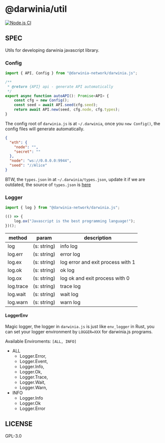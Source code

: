 # @darwinia/util

[![Node.js CI][workflow-badge]][github]

## SPEC

Utils for developing darwinia javascript library.


### Config

```javascript
import { API, Config } from "@darwinia-network/darwinia.js";

/**
 * @return {API} api - generate API automatically
 */
export async function autoAPI(): Promise<API> {
    const cfg = new Config();
    const seed = await API.seed(cfg.seed);
    return await API.new(seed, cfg.node, cfg.types);
}

```

The config root of `darwinia.js` is at `~/.darwinia`, once you `new Config()`, the config
files will generate automatically.

```json
{
  "eth": {
    "node": "",
    "secret": ""
  },
  "node": "ws://0.0.0.0:9944",
  "seed": "//Alice"
}
```

BTW, the `types.json` in at `~/.darwinia/types.json`, update it if we are outdated, the source
of `types.json` is [here][types.json]

### Logger

```javascript
import { log } from "@darwinia-network/darwinia.js";

(() => {
    log.ox("Javascript is the best programming language!");
})();
```

| method    | param       | description                       |
|-----------|-------------|-----------------------------------|
| log       | (s: string) | info log                          |
| log.err   | (s: string) | error log                         |
| log.ex    | (s: string) | log error and exit process with 1 |
| log.ok    | (s: string) | ok log                            |
| log.ox    | (s: string) | log ok and exit process with 0    |
| log.trace | (s: string) | trace log                         |
| log.wait  | (s: string) | wait log                          |
| log.warn  | (s: string) | warn log                          |

#### LoggerEnv

Magic logger, the logger in `darwinia.js` is just like `env_logger` in Rust, you can set your
logger environment by `LOGGER=XXX` for darwinia.js programs.

Available Enviroments: `[ALL, INFO]`

+ ALL
  + Logger.Error,
  + Logger.Event,
  + Logger.Info,
  + Logger.Ok,
  + Logger.Trace,
  + Logger.Wait,
  + Logger.Warn,
+ INFO
  + Logger.Info
  + Logger.Ok
  + Logger.Error


## LICENSE

GPL-3.0

[github]: https://github.com/darwinia-network/darwinia.js
[workflow-badge]: https://github.com/darwinia-network/darwinia.js/workflows/Node.js%20CI/badge.svg
[types.json]: https://github.com/darwinia-network/darwinia/blob/master/runtime/crab/types.json
